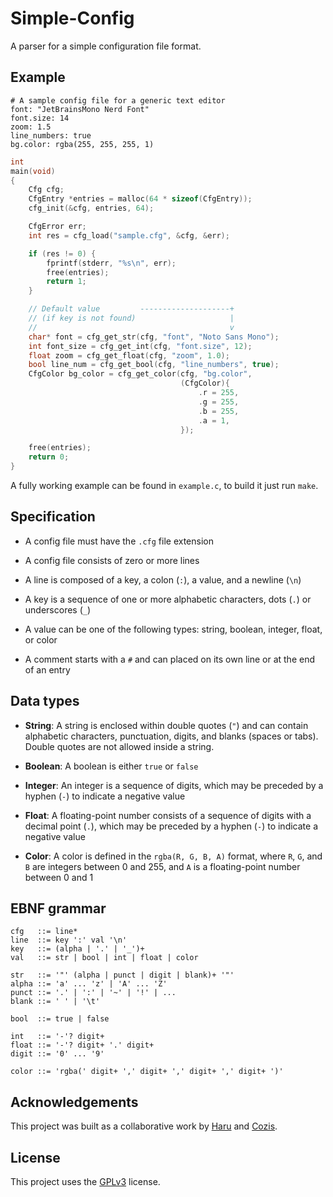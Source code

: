 # Simple-Config

A parser for a simple configuration file format.

## Example

```
# A sample config file for a generic text editor
font: "JetBrainsMono Nerd Font"
font.size: 14
zoom: 1.5
line_numbers: true
bg.color: rgba(255, 255, 255, 1)
```

```c
int
main(void)
{
    Cfg cfg;
    CfgEntry *entries = malloc(64 * sizeof(CfgEntry));
    cfg_init(&cfg, entries, 64);

    CfgError err;
    int res = cfg_load("sample.cfg", &cfg, &err);

    if (res != 0) {
        fprintf(stderr, "%s\n", err);
        free(entries);
        return 1;
    }

    // Default value         --------------------+
    // (if key is not found)                     |
    //                                           v
    char* font = cfg_get_str(cfg, "font", "Noto Sans Mono");
    int font_size = cfg_get_int(cfg, "font.size", 12);
    float zoom = cfg_get_float(cfg, "zoom", 1.0);
    bool line_num = cfg_get_bool(cfg, "line_numbers", true);
    CfgColor bg_color = cfg_get_color(cfg, "bg.color",
                                      (CfgColor){
                                          .r = 255,
                                          .g = 255,
                                          .b = 255,
                                          .a = 1,
                                      });

    free(entries);
    return 0;
}
```

A fully working example can be found in `example.c`, to build it just run `make`.

## Specification

-   A config file must have the `.cfg` file extension

-   A config file consists of zero or more lines

-   A line is composed of a key, a colon (`:`), a value, and a newline (`\n`)

-   A key is a sequence of one or more alphabetic characters, dots (`.`) or underscores (`_`)

-   A value can be one of the following types: string, boolean, integer, float, or color

-   A comment starts with a `#` and can placed on its own line or at the end of an entry

## Data types

-   **String**: A string is enclosed within double quotes (`"`) and can contain alphabetic characters, punctuation, digits, and blanks (spaces or tabs). Double quotes are not allowed inside a string.

-   **Boolean**: A boolean is either `true` or `false`

-   **Integer**: An integer is a sequence of digits, which may be preceded by a hyphen (`-`) to indicate a negative value

-   **Float**: A floating-point number consists of a sequence of digits with a decimal point (`.`), which may be preceded by a hyphen (`-`) to indicate a negative value

-   **Color**: A color is defined in the `rgba(R, G, B, A)` format, where `R`, `G`, and `B` are integers between 0 and 255, and `A` is a floating-point number between 0 and 1

## EBNF grammar

```
cfg   ::= line*
line  ::= key ':' val '\n'
key   ::= (alpha | '.' | '_')+
val   ::= str | bool | int | float | color

str   ::= '"' (alpha | punct | digit | blank)+ '"'
alpha ::= 'a' ... 'z' | 'A' ... 'Z'
punct ::= '.' | ':' | '~' | '!' | ...
blank ::= ' ' | '\t'

bool  ::= true | false

int   ::= '-'? digit+
float ::= '-'? digit+ '.' digit+
digit ::= '0' ... '9'

color ::= 'rgba(' digit+ ',' digit+ ',' digit+ ',' digit+ ')'
```

## Acknowledgements

This project was built as a collaborative work by [Haru](https://github.com/0xHaru) and [Cozis](https://github.com/cozis).

## License

This project uses the [GPLv3]() license.
